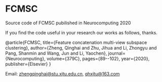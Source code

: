 # FCMSC
Source code of FCMSC pubilished in Neurocomputing 2020

If you find the code useful in your research our works as follows, thanks.

@article{FCMSC,
      title={Feature concatenation multi-view subspace clustering},
      author={Zheng, Qinghai and Zhu, Jihua and Li, Zhongyu and Pang, Shanmin and Wang, Jun and Li, Yaochen},
      journal={Neurocomputing},
      volume={379C},
      pages={89--102},
      year={2020},
      publisher={Elsevier}
}

Email: zhengqinghai@stu.xjtu.edu.cn, qhxjtu@163.com

